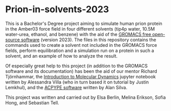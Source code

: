 # Prion-in-solvents-2023
This is a Bachelor's Degree project aiming to simulate human prion protein in the Amber03 force field in four different solvents (tip4p water, 10.5M water-urea, ethanol, and benzene) with the aid of the [GROMACS free open-source software](https://www.gromacs.org/) (version 2023). The files in this repository contains the commands used to create a solvent not included in the GROMACS force fields, perform equilibration and a simulation run on a protein in such a solvent, and an example of how to analyze the result. 

Of especially great help to this project (in addition to the GROMACS software and its documentation) has been the  aid of our mentor Richard Tjörnhammar, the [Introduction to Molecular Dynamics](https://tutorials.gromacs.org/md-intro-tutorial.html) jupyter notebook written by Alessandra Villa (who in turn based it on tutorial by Justin Lemkhul), and the [ACPYPE software](https://github.com/alanwilter/acpype) written by Alan Silva. 

This project was written and carried out by Elsa Berlin, Melina Erikson, Sofia Hong, and Sebastian Tell.
